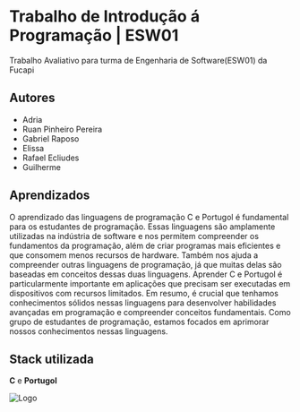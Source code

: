 
# Trabalho de Introdução á Programação | ESW01

Trabalho Avaliativo para turma de Engenharia de Software(ESW01) da Fucapi


## Autores

- Adria
- Ruan Pinheiro Pereira
- Gabriel Raposo
- Elissa
- Rafael Ecliudes
- Guilherme


## Aprendizados

O aprendizado das linguagens de programação C e Portugol é fundamental para os estudantes de programação. Essas linguagens são amplamente utilizadas na indústria de software e nos permitem compreender os fundamentos da programação, além de criar programas mais eficientes e que consomem menos recursos de hardware. Também nos ajuda a compreender outras linguagens de programação, já que muitas delas são baseadas em conceitos dessas duas linguagens. Aprender C e Portugol é particularmente importante em aplicações que precisam ser executadas em dispositivos com recursos limitados. Em resumo, é crucial que tenhamos conhecimentos sólidos nessas linguagens para desenvolver habilidades avançadas em programação e compreender conceitos fundamentais. Como grupo de estudantes de programação, estamos focados em aprimorar nossos conhecimentos nessas linguagens.


## Stack utilizada

**C** e **Portugol**


![Logo](https://imgur.com/4vyHsZa.png)

